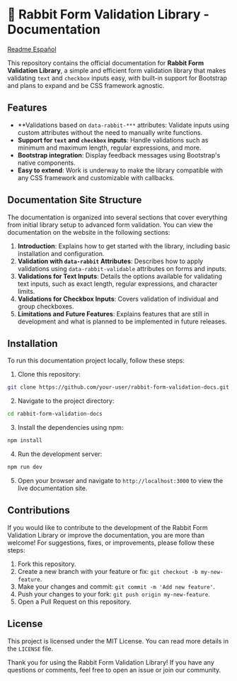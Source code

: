 # 🐰 Rabbit Form Validation Library - Documentation
[Readme Español](https://github.com/MrBryan1502/rabbit-form-validation-docs/tree/readme_espa%C3%B1ol?tab=readme-ov-file#-rabbit-form-validation-library---documentaci%C3%B3n)

This repository contains the official documentation for **Rabbit Form Validation Library**, a simple and efficient form validation library that makes validating `text` and `checkbox` inputs easy, with built-in support for Bootstrap and plans to expand and be CSS framework agnostic.

## Features

- **Validations based on `data-rabbit-***` attributes: Validate inputs using custom attributes without the need to manually write functions.
- **Support for `text` and `checkbox` inputs**: Handle validations such as minimum and maximum length, regular expressions, and more.
- **Bootstrap integration**: Display feedback messages using Bootstrap's native components.
- **Easy to extend**: Work is underway to make the library compatible with any CSS framework and customizable with callbacks.

## Documentation Site Structure

The documentation is organized into several sections that cover everything from initial library setup to advanced form validation. You can view the documentation on the website in the following sections:

1. **Introduction**: Explains how to get started with the library, including basic installation and configuration.
2. **Validation with `data-rabbit` Attributes**: Describes how to apply validations using `data-rabbit-validable` attributes on forms and inputs.
3. **Validations for Text Inputs**: Details the options available for validating text inputs, such as exact length, regular expressions, and character limits.
4. **Validations for Checkbox Inputs**: Covers validation of individual and group checkboxes.
5. **Limitations and Future Features**: Explains features that are still in development and what is planned to be implemented in future releases.

## Installation

To run this documentation project locally, follow these steps:

1. Clone this repository:

```bash
git clone https://github.com/your-user/rabbit-form-validation-docs.git
```

2. Navigate to the project directory:

```bash
cd rabbit-form-validation-docs
```

3. Install the dependencies using npm:

```bash
npm install
```

4. Run the development server:

```bash
npm run dev
```

5. Open your browser and navigate to `http://localhost:3000` to view the live documentation site.

## Contributions

If you would like to contribute to the development of the Rabbit Form Validation Library or improve the documentation, you are more than welcome! For suggestions, fixes, or improvements, please follow these steps:

1. Fork this repository.
2. Create a new branch with your feature or fix: `git checkout -b my-new-feature`.
3. Make your changes and commit: `git commit -m 'Add new feature'`.
4. Push your changes to your fork: `git push origin my-new-feature`.
5. Open a Pull Request on this repository.

## License

This project is licensed under the MIT License. You can read more details in the `LICENSE` file.

Thank you for using the Rabbit Form Validation Library! If you have any questions or comments, feel free to open an issue or join our community.